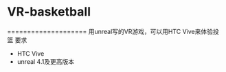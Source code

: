 # VR-basketball
====================
用unreal写的VR游戏，可以用HTC Vive来体验投篮
要求
* HTC Vive
* unreal 4.1及更高版本
